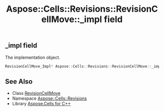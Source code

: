 ﻿---
title: Aspose::Cells::Revisions::RevisionCellMove::_impl field
linktitle: _impl
second_title: Aspose.Cells for C++ API Reference
description: 'Aspose::Cells::Revisions::RevisionCellMove::_impl field. The implementation object in C++.'
type: docs
weight: 1000
url: /cpp/aspose.cells.revisions/revisioncellmove/_impl/
---
## _impl field


The implementation object.

```cpp
RevisionCellMove_Impl* Aspose::Cells::Revisions::RevisionCellMove::_impl
```

## See Also

* Class [RevisionCellMove](../)
* Namespace [Aspose::Cells::Revisions](../../)
* Library [Aspose.Cells for C++](../../../)

